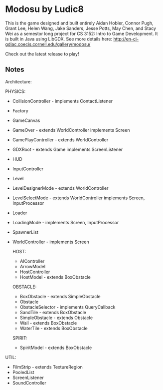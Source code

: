 # Modosu by Ludic8
This is the game designed and built entirely Aidan Hobler, Connor Pugh, Grant Lee, Helen Wang, Jake Sanders, Jesse Potts, May Chen, and Stacy Wei as a semestor long project for CS 3152: Intro to Game Development. It is built in Java using LibGDX. See more details here: http://en-ci-gdiac.coecis.cornell.edu/gallery/modosu/

Check out the latest release to play!

## Notes

Architecture:

PHYSICS:
* CollisionController - implements ContactListener
* Factory
* GameCanvas
* GameOver - extends WorldController implements Screen
* GamePlayController - extends WorldController
* GDXRoot - extends Game implements ScreenListener
* HUD
* InputController
* Level
* LevelDesignerMode - extends WorldController
* LevelSelectMode - extends WorldController implements Screen, InputProcessor
* Loader
* LoadingMode - implements Screen, InputProcessor

* SpawnerList

* WorldController - implements Screen

    HOST:
    * AIController
    * ArrowModel
    * HostController
    * HostModel - extends BoxObstacle

    OBSTACLE:
    * BoxObstacle - extends SimpleObstacle
    * Obstacle
    * ObstacleSelector - implements QueryCallback
    * SandTile - extends BoxObstacle
    * SimpleObstacle - extends Obstacle
    * Wall - extends BoxObstacle
    * WaterTile - extends BoxObstacle
    
    SPIRIT:
    * SpiritModel - extends BoxObstacle

UTIL:
* FilmStrip - extends TextureRegion
* PooledList
* ScreenListener
* SoundController

